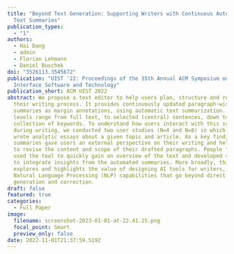 ```yaml
---
title: "Beyond Text Generation: Supporting Writers with Continuous Automatic
  Text Summaries"
publication_types:
  - "1"
authors:
  - Hai Dang
  - admin
  - Florian Lehmann
  - Daniel Buschek
doi: "3526113.3545672"
publication: "UIST '22: Proceedings of the 35th Annual ACM Symposium on User
  Interface Software and Technology"
publication_short: ACM UIST 2022
abstract: We propose a text editor to help users plan, structure and reflect on
  their writing process. It provides continuously updated paragraph-wise
  summaries as margin annotations, using automatic text summarization. Summary
  levels range from full text, to selected (central) sentences, down to a
  collection of keywords. To understand how users interact with this system
  during writing, we conducted two user studies (N=4 and N=8) in which people
  wrote analytic essays about a given topic and article. As a key finding, the
  summaries gave users an external perspective on their writing and helped them
  to revise the content and scope of their drafted paragraphs. People further
  used the tool to quickly gain an overview of the text and developed strategies
  to integrate insights from the automated summaries. More broadly, this work
  explores and highlights the value of designing AI tools for writers, with
  Natural Language Processing (NLP) capabilities that go beyond direct text
  generation and correction.
draft: false
featured: true
categories:
  - Full Paper
image:
  filename: screenshot-2023-01-01-at-22.41.25.png
  focal_point: Smart
  preview_only: false
date: 2022-11-01T21:37:59.519Z
---
```

